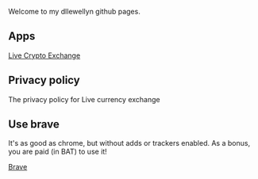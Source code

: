 Welcome to my dllewellyn github pages. 



## Apps

[Live Crypto Exchange](https://play.google.com/store/apps/details?id=com.dllewellyn.crypto.compare&rdid=com.dllewellyn.crypto.compare)
## Privacy policy

The privacy policy for Live currency exchange

## Use brave

It's as good as chrome, but without adds or trackers enabled. As a bonus, you are paid (in BAT) to use it! 

[Brave](https://brave.com/dll414)
